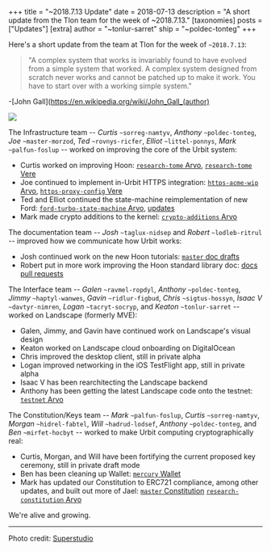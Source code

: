 +++
title = "~2018.7.13 Update"
date = 2018-07-13
description = "A short update from the Tlon team for the week of ~2018.7.13."
[taxonomies]
posts = ["Updates"]
[extra]
author = "~tonlur-sarret"
ship = "~poldec-tonteg"
+++

Here's a short update from the team at Tlon for the week of `~2018.7.13`:

> "A complex system that works is invariably found to have evolved from a simple
  system that worked. A complex system designed from scratch never works and
  cannot be patched up to make it work. You have to start over with a working
  simple system."

-[John Gall](https://en.wikipedia.org/wiki/John_Gall_(author)

![](https://media.urbit.org/fora/updates/~2018.7.13-Update-1.jpg)

The Infrastructure team -- *Curtis* `~sorreg-namtyv`, *Anthony* `~poldec-tonteg`, *Joe* `~master-morzod`, *Ted* `~rovnys-ricfer`, *Elliot* `~littel-ponnys`, *Mark* `~palfun-foslup` -- worked on improving the core of the Urbit system:

- Curtis worked on improving Hoon: [`research-tome` Arvo](https://github.com/cgyarvin/arvo/tree/research-tome),
  [`research-tome` Vere](https://github.com/cgyarvin/urbit-1/tree/research-tome)
- Joe continued to implement in-Urbit HTTPS integration: [`https-acme-wip`
  Arvo](https://github.com/urbit/arvo/tree/https-acme-wip), [`https-proxy-config`
  Vere](https://github.com/urbit/urbit/tree/https-proxy-config)
- Ted and Elliot continued the state-machine reimplementation of new Ford: [`ford-turbo-state-machine`
  Arvo](https://github.com/urbit/arvo/tree/ford-turbo-state-machine),
  [updates](https://fora.urbit.org/proposals/posts/~2018.3.15..04.24.35..a47f~/)
- Mark made crypto additions to the kernel: [`crypto-additions` Arvo](https://github.com/urbit/arvo/tree/crypto-additions)

The documentation team -- *Josh* `~taglux-nidsep` and *Robert* `~lodleb-ritrul` --
improved how we communicate how Urbit works:

- Josh continued work on the new Hoon tutorials: [`master` doc drafts](https://github.com/joshuareagan/doc-drafts)
- Robert put in more work improving the Hoon standard library doc: [docs pull
  requests](https://github.com/urbit/docs/pulls)

The Interface team -- *Galen* `~ravmel-ropdyl`, *Anthony* `~poldec-tonteg`, *Jimmy* `~haptyl-wanwes`, *Gavin*
`~ridlur-figbud`, *Chris* `~sigtus-hossyn`, *Isaac V* `~davtyr-nimren`, *Logan* `~tacryt-socryp`, and *Keaton*
`~tonlur-sarret` -- worked on Landscape (formerly MVE):

- Galen, Jimmy, and Gavin have continued work on Landscape's visual design
- Keaton worked on Landscape cloud onboarding on DigitalOcean
- Chris improved the desktop client, still in private alpha
- Logan improved networking in the iOS TestFlight app, still in private alpha
- Isaac V has been rearchitecting the Landscape backend
- Anthony has been getting the latest Landscape code onto the testnet: [`testnet`
  Arvo](https://github.com/urbit/arvo/tree/testnet)

The Constitution/Keys team -- *Mark* `~palfun-foslup`, *Curtis* `~sorreg-namtyv`, *Morgan*  `~hidrel-fabtel`, *Will* `~hadrud-lodsef`, *Anthony* `~poldec-tonteg`, and *Ben* `~mirfet-hocbyt` -- worked to make Urbit computing cryptographically real:

- Curtis, Morgan, and Will have been fortifying the current proposed key ceremony, still in private draft mode
- Ben has been cleaning up Wallet: [`mercury` Wallet](https://github.com/urbit/etherwallet)
- Mark has updated our Constitution to ERC721 compliance, among other updates, and built out more of Jael: [`master`
  Constitution](https://github.com/urbit/constitution) [`research-constitution`
  Arvo](https://github.com/Fang-/arvo/tree/research-constitution)

We're alive and growing.

---

Photo credit: [Superstudio](https://en.wikipedia.org/wiki/Superstudio)
